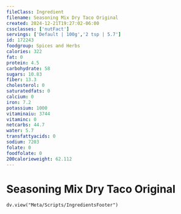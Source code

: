 ```yaml
---
fileClass: Ingredient
filename: Seasoning Mix Dry Taco Original
created: 2024-12-21T19:27:02-06:00
cssclasses: ['nutFact']
servings: ['Default | 100g','2 tsp | 5.7']
id: 172243
foodgroup: Spices and Herbs
calories: 322
fat: 0
protein: 4.5
carbohydrate: 58
sugars: 10.83
fiber: 13.3
cholesterol: 0
saturatedfats: 0
calcium: 0
iron: 7.2
potassium: 1000
vitaminaiu: 3744
vitaminc: 0
netcarbs: 44.7
water: 5.7
transfattyacids: 0
sodium: 7203
folate: 0
foodfolate: 0
200calorieweight: 62.112
---
```


# Seasoning Mix Dry Taco Original

```dataviewjs
dv.view("Meta/Scripts/IngredientsFooter")
```